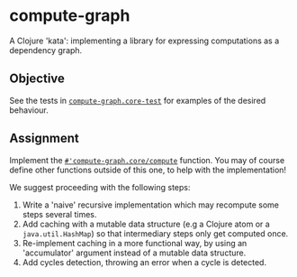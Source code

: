 # compute-graph

A Clojure 'kata': implementing a library for expressing computations as a dependency graph.

## Objective

See the tests in [`compute-graph.core-test`](./test/compute_graph/core_test.clj) for examples of the desired behaviour.

## Assignment

Implement the [`#'compute-graph.core/compute`](./src/compute_graph/core.clj) function. You may of course define other functions outside of this one, to help with the implementation!

We suggest proceeding with the following steps:

1. Write a 'naive' recursive implementation which may recompute some steps several times.
2. Add caching with a mutable data structure (e.g a Clojure atom or a `java.util.HashMap`) so that intermediary steps only get computed once.
3. Re-implement caching in a more functional way, by using an 'accumulator' argument instead of a mutable data structure.
4. Add cycles detection, throwing an error when a cycle is detected.
